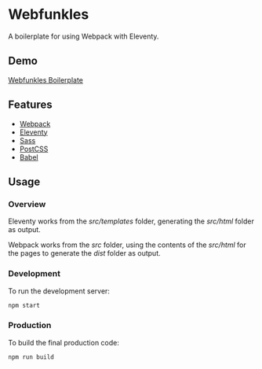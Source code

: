# Webfunkles

A boilerplate for using Webpack with Eleventy.

## Demo

[Webfunkles Boilerplate](https://webfunkles.netlify.app/)

## Features

- [Webpack](https://webpack.js.org/)
- [Eleventy](https://www.11ty.dev/)
- [Sass](https://sass-lang.com/)
- [PostCSS](https://postcss.org/)
- [Babel](https://babeljs.io/)

## Usage

### Overview

Eleventy works from the _src/templates_ folder, generating the _src/html_ folder as output.

Webpack works from the _src_ folder, using the contents of the _src/html_ for the pages to generate the _dist_ folder as output.

### Development

To run the development server:

```bash
npm start
```

### Production

To build the final production code:

```bash
npm run build
```
